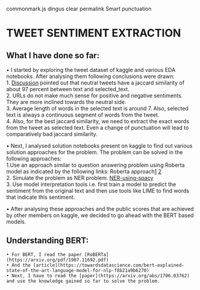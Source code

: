 commonmark.js dingus
clear permalink    Smart punctuation 

# TWEET SENTIMENT EXTRACTION
## What I have done so far:

• I started by exploring the tweet dataset of kaggle and various EDA notebooks. After analysing them following conclusions were drawn:<br/>
    1. [Discussion](https://www.kaggle.com/c/tweet-sentiment-extraction/discussion/138520) pointed out that neutral tweets have a jaccard similarity of about 97 percent between text and selected_text.<br/>
    2. URLs do not make much sense for positive and negative sentiments. They are more inclined towards the neutral side.<br/>
    3. Average length of words in the selected text is around 7. Also, selected text is always a continuous segment of words from the tweet.<br/>
    4. Also, for the best jaccard similarity, we need to extract the exact words from the tweet as selected text. Even a change of punctuation will lead to comparatively bad jaccard similarity.<br/>

• Next, I analysed solution notebooks present on kaggle to find out various solution approaches for the problem. The problem can be solved in the following approaches:<br/>
    1.Use an approach similar to question answering problem using Roberta model as indicated by the following links: Roberta approach[1](https://www.kaggle.com/cdeotte/tensorflow-roberta-0-705) [2](https://www.kaggle.com/jonathanbesomi/question-answering-starter-pack)<br/>
    2. Simulate the problem as NER problem. [NER-using-spacy](https://www.kaggle.com/rohitsingh9990/ner-training-using-spacy-ensemble) <br/>
    3. Use model interpretation tools i.e. first train a model to predict the sentiment from the original text and then use tools like LIME to find words that indicate this sentiment.<br/>

• After analysing these approaches and the public scores that are achieved by other members on kaggle, we decided to go ahead with the BERT based models. 

## Understanding BERT:

    • For BERT, I read the paper [RoBERTa](https://arxiv.org/pdf/1907.11692.pdf)
    • And the [article](https://towardsdatascience.com/bert-explained-state-of-the-art-language-model-for-nlp-f8b21a9b6270)
    • Next, I have to read the [paper](https://arxiv.org/abs/1706.03762) and use the knowledge gained so far to solve the problem.


